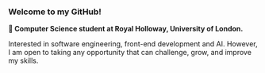 <h3>Welcome to my GitHub!</h3>
<b>🏫 Computer Science student at Royal Holloway, University of London.</b>
   
<p> Interested in software engineering, front-end development and AI. However, I am open to taking any opportunity that can challenge, grow, and improve my skills. </p>
